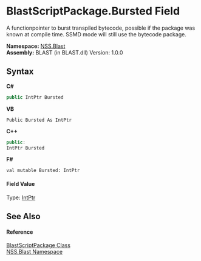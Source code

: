# BlastScriptPackage.Bursted Field
 

A functionpointer to burst transpiled bytecode, possible if the package was known at compile time. SSMD mode will still use the bytecode package.

**Namespace:**&nbsp;<a href="88b55311-4a89-0894-e27a-e157e443c7f7">NSS.Blast</a><br />**Assembly:**&nbsp;BLAST (in BLAST.dll) Version: 1.0.0

## Syntax

**C#**<br />
``` C#
public IntPtr Bursted
```

**VB**<br />
``` VB
Public Bursted As IntPtr
```

**C++**<br />
``` C++
public:
IntPtr Bursted
```

**F#**<br />
``` F#
val mutable Bursted: IntPtr
```


#### Field Value
Type: <a href="https://docs.microsoft.com/dotnet/api/system.intptr" target="_blank" rel="noopener noreferrer">IntPtr</a>

## See Also


#### Reference
<a href="334603e0-a0de-2aaa-4007-78f5dcc5dc51">BlastScriptPackage Class</a><br /><a href="88b55311-4a89-0894-e27a-e157e443c7f7">NSS.Blast Namespace</a><br />